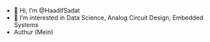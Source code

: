 - 👋 Hi, I’m @HaadifSadat
- 👀 I’m interested in Data Science, Analog Circuit Design, Embedded Systems
- Authur (Mein)
<!---
HaadifSadat/HaadifSadat is a ✨ special ✨ repository because its `README.md` (this file) appears on your GitHub profile.
You can click the Preview link to take a look at your changes.
--->
